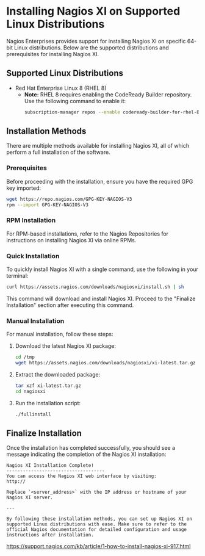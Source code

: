 # Installing Nagios XI on Supported Linux Distributions

Nagios Enterprises provides support for installing Nagios XI on specific 64-bit Linux distributions. Below are the supported distributions and prerequisites for installing Nagios XI.

## Supported Linux Distributions

- Red Hat Enterprise Linux 8 (RHEL 8)
  - **Note:** RHEL 8 requires enabling the CodeReady Builder repository. Use the following command to enable it:
    ```bash
    subscription-manager repos --enable codeready-builder-for-rhel-8-x86_64-rpms
    ```

## Installation Methods

There are multiple methods available for installing Nagios XI, all of which perform a full installation of the software.

### Prerequisites

Before proceeding with the installation, ensure you have the required GPG key imported:
```bash
wget https://repo.nagios.com/GPG-KEY-NAGIOS-V3
rpm --import GPG-KEY-NAGIOS-V3
```

### RPM Installation

For RPM-based installations, refer to the Nagios Repositories for instructions on installing Nagios XI via online RPMs.

### Quick Installation

To quickly install Nagios XI with a single command, use the following in your terminal:
```bash
curl https://assets.nagios.com/downloads/nagiosxi/install.sh | sh
```
This command will download and install Nagios XI. Proceed to the "Finalize Installation" section after executing this command.

### Manual Installation

For manual installation, follow these steps:

1. Download the latest Nagios XI package:
   ```bash
   cd /tmp
   wget https://assets.nagios.com/downloads/nagiosxi/xi-latest.tar.gz
   ```

2. Extract the downloaded package:
   ```bash
   tar xzf xi-latest.tar.gz
   cd nagiosxi
   ```

3. Run the installation script:
   ```bash
   ./fullinstall
   ```

## Finalize Installation

Once the installation has completed successfully, you should see a message indicating the completion of the Nagios XI installation:

```
Nagios XI Installation Complete!
------------------------------------
You can access the Nagios XI web interface by visiting:
http://

Replace `<server_address>` with the IP address or hostname of your Nagios XI server.

---

By following these installation methods, you can set up Nagios XI on supported Linux distributions with ease. Make sure to refer to the official Nagios documentation for detailed configuration and usage instructions after installation.

```
https://support.nagios.com/kb/article/1-how-to-install-nagios-xi-917.html
```